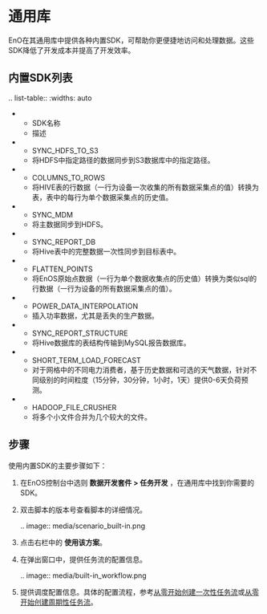# 通用库

EnO在其通用库中提供各种内置SDK，可帮助你更便捷地访问和处理数据。这些SDK降低了开发成本并提高了开发效率。

## 内置SDK列表<sdk>

.. list-table::
   :widths: auto

   * - SDK名称
     - 描述
   * - SYNC_HDFS_TO_S3
     - 将HDFS中指定路径的数据同步到S3数据库中的指定路径。
   * - COLUMNS_TO_ROWS
     - 将HIVE表的行数据（一行为设备一次收集的所有数据采集点的值）转换为表，表中的每行为单个数据采集点的历史值。
   * - SYNC_MDM
     - 将主数据同步到HDFS。
   * - SYNC_REPORT_DB
     - 将Hive表中的完整数据一次性同步到目标表中。
   * - FLATTEN_POINTS
     - 将EnOS原始点数据（一行为单个数据收集点的历史值）转换为类似sql的行数据（一行为设备的所有数据采集点的值）。
   * - POWER_DATA_INTERPOLATION
     - 插入功率数据，尤其是丢失的生产数据。
   * - SYNC_REPORT_STRUCTURE
     - 将Hive数据库的表结构传输到MySQL报告数据库。
   * - SHORT_TERM_LOAD_FORECAST
     - 对于网格中的不同电力消费者，基于历史数据和可选的天气数据，针对不同级别的时间粒度（15分钟，30分钟，1小时，1天）提供0-6天负荷预测。
   * - HADOOP_FILE_CRUSHER
     - 将多个小文件合并为几个较大的文件。


## 步骤<procedure>

使用内置SDK的主要步骤如下：

1. 在EnOS控制台中选则 **数据开发套件 > 任务开发** ，在通用库中找到你需要的SDK。

2. 双击脚本的版本号查看脚本的详细情况。

   .. image:: media/scenario_built-in.png

3. 点击右栏中的 **使用该方案**。

4. 在弹出窗口中，提供任务流的配置信息。

   .. image:: media/built-in_workflow.png

5. 提供调度配置信息。具体的配置流程，参考[从零开始创建一次性任务流](data_ide/creating_workflow_onetime)或[从零开始创建周期性任务流](data_ide/creating_workflow_periodic)。
